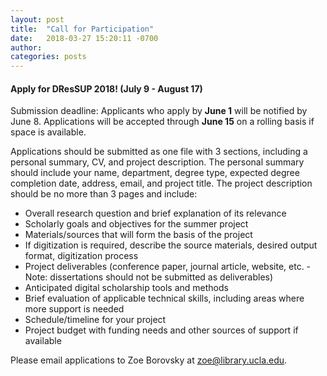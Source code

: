 ```yaml
---
layout: post
title:  "Call for Participation"
date:   2018-03-27 15:20:11 -0700
author: 
categories: posts
---
```

#### Apply for DResSUP 2018! (July 9 - August 17) 

Submission deadline: Applicants who apply by **June 1** will be notified by June 8. Applications will be accepted through **June 15** on a rolling basis if space is available. 

Applications should be submitted as one file with 3 sections, including a personal summary, CV, and project description. The personal summary should include your name, department, degree type, expected degree completion date, address, email, and project title. The project description should be no more than 3 pages and include:

* Overall research question and brief explanation of its relevance
* Scholarly goals and objectives for the summer project
* Materials/sources that will form the basis of the project
* If digitization is required, describe the source materials, desired output format, digitization process
* Project deliverables (conference paper, journal article, website, etc. - Note: dissertations should not be submitted as deliverables)
* Anticipated digital scholarship tools and methods
* Brief evaluation of applicable technical skills, including areas where more support is needed
* Schedule/timeline for your project
* Project budget with funding needs and other sources of support if available

Please email applications to Zoe Borovsky at [zoe@library.ucla.edu](mailto:zoe@library.ucla.edu).
